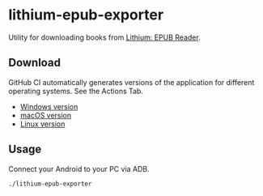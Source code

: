 # lithium-epub-exporter

Utility for downloading books
from [Lithium: EPUB Reader](https://play.google.com/store/apps/details?id=com.faultexception.reader).

## Download

GitHub CI automatically generates versions of the application for different operating systems. See the Actions Tab.

* [Windows version]()
* [macOS version]()
* [Linux version]()

## Usage

Connect your Android to your PC via ADB.

```shell
./lithium-epub-exporter
```
